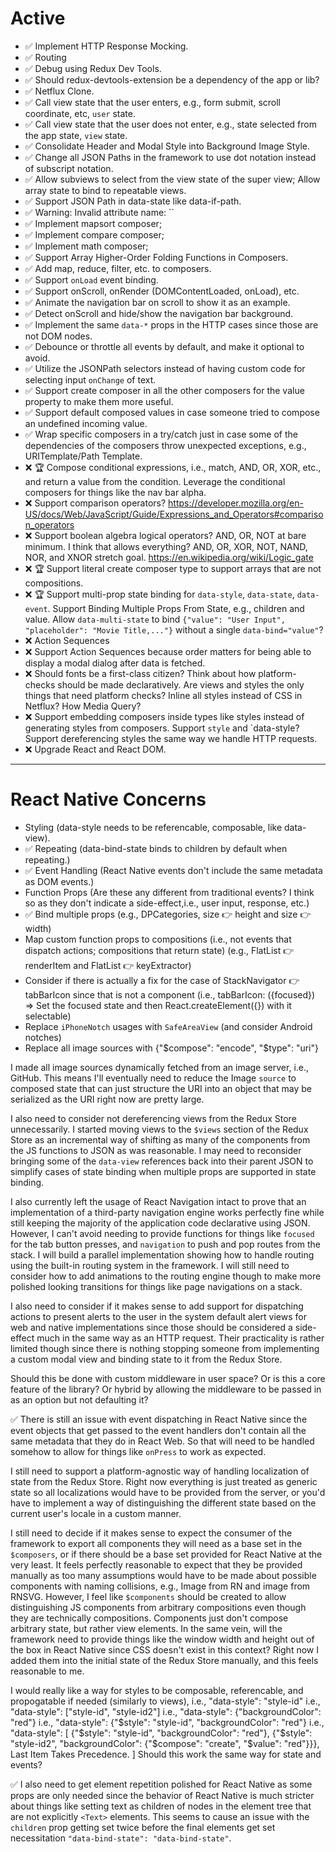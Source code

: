 # Active

+ ✅ Implement HTTP Response Mocking.
+ ✅ Routing
+ ✅ Debug using Redux Dev Tools.
+ ✅ Should redux-devtools-extension be a dependency of the app or lib?
+ ✅ Netflux Clone.
+ ✅ Call view state that the user enters, e.g., form submit, scroll coordinate, etc, `user` state.
+ ✅ Call view state that the user does not enter, e.g., state selected from the app state, `view` state.
+ ✅ Consolidate Header and Modal Style into Background Image Style.
+ ✅ Change all JSON Paths in the framework to use dot notation instead of subscript notation.
+ ✅ Allow subviews to select from the view state of the super view; Allow array state to bind to repeatable views.
+ ✅ Support JSON Path in data-state like data-if-path.
+ ✅ Warning: Invalid attribute name: ``
+ ✅ Implement mapsort composer;
+ ✅ Implement compare composer;
+ ✅ Implement math composer;
+ ✅ Support Array Higher-Order Folding Functions in Composers.
+ ✅ Add map, reduce, filter, etc. to composers.
+ ✅ Support `onLoad` event binding.
+ ✅ Support onScroll, onRender (DOMContentLoaded, onLoad), etc.
+ ✅ Animate the navigation bar on scroll to show it as an example.
+ ✅ Detect onScroll and hide/show the navigation bar background.
+ ✅ Implement the same `data-*` props in the HTTP cases since those are not DOM nodes.
+ ✅ Debounce or throttle all events by default, and make it optional to avoid.
+ ✅ Utilize the JSONPath selectors instead of having custom code for selecting input `onChange` of text.
+ ✅ Support create composer in all the other composers for the value property to make them more useful.
+ ✅ Support default composed values in case someone tried to compose an undefined incoming value.
+ ✅ Wrap specific composers in a try/catch just in case some of the dependencies of the composers throw unexpected exceptions, e.g., URITemplate/Path Template.
+ ❌ 🏆 Compose conditional expressions, i.e., match, AND, OR, XOR, etc., and return a value from the condition.
    Leverage the conditional composers for things like the nav bar alpha.
+ ❌ Support comparison operators? https://developer.mozilla.org/en-US/docs/Web/JavaScript/Guide/Expressions_and_Operators#comparison_operators
+ ❌ Support boolean algebra logical operators? AND, OR, NOT at bare minimum. I think that allows everything? AND, OR, XOR, NOT, NAND, NOR, and XNOR stretch goal.
    https://en.wikipedia.org/wiki/Logic_gate
+ ❌ 🏆 Support literal create composer type to support arrays that are not compositions.
+ ❌ 🏆 Support multi-prop state binding for `data-style`, `data-state`, `data-event`.
    Support Binding Multiple Props From State, e.g., children and value.
    Allow `data-multi-state` to bind `{"value": "User Input", "placeholder": "Movie Title,..."}` without a single `data-bind="value"`?
+ ❌ Action Sequences
+ ❌ Support Action Sequences because order matters for being able to display a modal dialog after data is fetched.
+ ❌ Should fonts be a first-class citizen? Think about how platform-checks should be made declaratively.
    Are views and styles the only things that need platform checks? Inline all styles instead of CSS in Netflux? How Media Query?
+ ❌ Support embedding composers inside types like styles instead of generating styles from composers. Support `style` and `data-style?
    Support dereferencing styles the same way we handle HTTP requests.
+ ❌ Upgrade React and React DOM.

---

 # React Native Concerns
 + Styling (data-style needs to be referencable, composable, like data-view).
 + ✅ Repeating (data-bind-state binds to children by default when repeating.)
 + ✅ Event Handling (React Native events don't include the same metadata as
 DOM events.)
 + Function Props (Are these any different from traditional events? I think so
 as they don't indicate a side-effect,i.e., user input, response, etc.)
 + ✅ Bind multiple props (e.g., DPCategories, size 👉 height and size 👉 width)
 + Map custom function props to compositions (i.e., not events that dispatch
 actions; compositions that return state)
 (e.g., FlatList 👉 renderItem and FlatList 👉 keyExtractor)
 + Consider if there is actually a fix for the case of StackNavigator 👉
 tabBarIcon since that is not a component (i.e., tabBarIcon: ({focused}) =>
 Set the focused state and then React.createElement({}) with it selectable)
 + Replace `iPhoneNotch` usages with `SafeAreaView` (and consider Android
 notches)
 + Replace all image sources with {"$compose": "encode", "$type": "uri"}

 I made all image sources dynamically fetched from an image server, i.e.,
 GitHub. This means I'll eventually need to reduce the Image `source` to
 composed state that can just structure the URI into an object that may be
 serialized as the URI right now are pretty large.

 I also need to consider not dereferencing views from the Redux Store
 unnecessarily. I started moving views to the `$views` section of the Redux
 Store as an incremental way of shifting as many of the components from the JS
 functions to JSON as was reasonable. I may need to reconsider bringing some
 of the `data-view` references back into their parent JSON to simplify cases
 of state binding when multiple props are supported in state binding.

 I also currently left the usage of React Navigation intact to prove that an
 implementation of a third-party navigation engine works perfectly fine while
 still keeping the majority of the application code declarative using JSON.
 However, I can't avoid needing to provide functions for things like `focused`
 for the tab button presses, and `navigation` to push and pop routes from the
 stack. I will build a parallel implementation showing how to handle routing
 using the built-in routing system in the framework. I will still need to
 consider how to add animations to the routing engine though to make more
 polished looking transitions for things like page navigations on a stack.

 I also need to consider if it makes sense to add support for dispatching
 actions to present alerts to the user in the system default alert views for web
 and native implementations since those should be considered a side-effect much
 in the same way as an HTTP request. Their practicality is rather limited though
 since there is nothing stopping someone from implementing a custom modal view
 and binding state to it from the Redux Store.

 Should this be done with custom middleware in user space? Or is this a core
 feature of the library? Or hybrid by allowing the middleware to be passed in as
 an option but not defaulting it?

 ✅ There is still an issue with event dispatching in React Native since the
 event objects that get passed to the event handlers don't contain all the same
 metadata that they do in React Web. So that will need to be handled somehow to
 allow for things like `onPress` to work as expected.

 I still need to support a platform-agnostic way of handling localization of
 state from the Redux Store. Right now everything is just treated as generic
 state so all localizations would have to be provided from the server, or you'd
 have to implement a way of distinguishing the different state based on the
 current user's locale in a custom manner.

 I still need to decide if it makes sense to expect the consumer of the
 framework to export all components they will need as a base set in the
 `$composers`, or if there should be a base set provided for React Native at the
 very least. It feels perfectly reasonable to expect that they be provided
 manually as too many assumptions would have to be made about possible
 components with naming collisions, e.g., Image from RN and image from RNSVG.
 However, I feel like `$components` should be created to allow distinguishing JS
 components from arbitrary compositions even though they are technically
 compositions. Components just don't compose arbitrary state, but rather view
 elements. In the same vein, will the framework need to provide things like the
 window width and height out of the box in React Native since CSS doesn't exist
 in this context? Right now I added them into the initial state of the Redux
 Store manually, and this feels reasonable to me.

 I would really like a way for styles to be composable, referencable, and
 propogatable if needed (similarly to views),
 i.e., "data-style": "style-id"
 i.e., "data-style": ["style-id", "style-id2"]
 i.e., "data-style": {"backgroundColor": "red"}
 i.e., "data-style": {"$style": "style-id", "backgroundColor": "red"}
 i.e., "data-style": [
 {"$style": "style-id", "backgroundColor": "red"},
 {"$style": "style-id2", "backgroundColor": {"$compose": "create", "$value": "red"}}},
 Last Item Takes Precedence.
 ]
 Should this work the same way for state and events?

 ✅ I also need to get element repetition polished for React Native as some
 props are only needed since the behavior of React Native is much stricter about
 things like setting text as children of nodes in the element tree that are not
 explicitly `<Text>` elements. This seems to cause an issue with the `children`
 prop getting set twice before the final elements get set necessitation
 `"data-bind-state": "data-bind-state"`.
